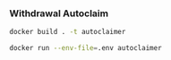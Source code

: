 ### Withdrawal Autoclaim

```sh
docker build . -t autoclaimer
```


```sh
docker run --env-file=.env autoclaimer
```
